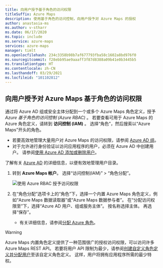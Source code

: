 ```yaml
---
title: 向用户授予基于角色的访问权限
titleSuffix: Azure Maps
description: 使用基于角色的访问控制，向用户授予对 Azure Maps 的授权
author: anastasia-ms
ms.author: v-stharr
ms.date: 06/17/2020
ms.topic: include
ms.service: azure-maps
services: azure-maps
manager: timlt
ms.openlocfilehash: 234c3358b98b7af677793fba58c1602a8bd976f0
ms.sourcegitcommit: f28ebb95ae9aaaff3f87d8388a09b41e0b3445b5
ms.translationtype: HT
ms.contentlocale: zh-CN
ms.lasthandoff: 03/29/2021
ms.locfileid: "101102812"
---
```

## <a name="grant-role-based-access-for-users-to-azure-maps"></a>向用户授予对 Azure Maps 基于角色的访问权限

通过将 Azure AD 组或安全主体分配到一个或多个 Azure Maps 角色定义，授予 *Azure 基于角色的访问控制 (Azure RBAC)* 。 若要查看可用于 Azure Maps 的 Azure 角色定义，请转到 **访问控制 (IAM)** 。 选择“角色”，然后搜索以“Azure Maps”开头的角色。

* 若要高效地管理大量用户对 Azure Maps 的访问权限，请参阅 [Azure AD 组](../../active-directory/fundamentals/active-directory-manage-groups.md)。
* 对于允许进行身份验证以访问应用程序的用户，必须在 Azure AD 中创建用户。 请参阅[使用 Azure AD 添加或删除用户](../../active-directory/fundamentals/add-users-azure-active-directory.md)。

了解有关 [Azure AD](../../active-directory/fundamentals/index.yml) 的详细信息，以便有效地管理用户目录。

1. 转到 **Azure Maps 帐户**。 选择“访问控制(IAM)” > “角色分配”。

    ![使用 Azure RBAC 授予访问权限](../media/how-to-manage-authentication/how-to-grant-rbac.png)

2. 在“角色分配”选项卡上的“角色”下，选择一个内置 Azure Maps 角色定义，例如“Azure Maps 数据读取器”或“Azure Maps 数据参与者”。 在“分配访问权限至”下，选择“Azure AD 用户、组或服务主体”。 按名称选择主体。 再选择“保存”。

   * 有关详细信息，请参阅[分配 Azure 角色](../../role-based-access-control/role-assignments-portal.md)。

> [!WARNING]
> Azure Maps 内置角色定义提供了一种范围很广的授权访问权限，可以访问许多 Azure Maps REST API。 若要将用户 API 限制为最少，请参阅[创建自定义角色定义并分配用户](../../role-based-access-control/custom-roles.md)至该自定义角色定义。 这样，用户将拥有应用程序所需的最少特权。
